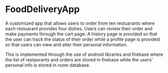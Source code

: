 # FoodDeliveryApp

A customized app that allows users to order from ten restuarants where each restuarant provides four dishes. Users can review their order and make payments through the cart page. A history page is provided so that the user can track the status of their order while a profile page is provided so that users can view and alter their personal information.

This is implemented through the use of android libraries and firebase where the list of restaurants and orders are stored in firebase while the users' personal info is stored in room database.

